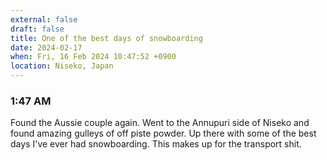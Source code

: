 ```yaml
---
external: false
draft: false
title: One of the best days of snowboarding
date: 2024-02-17
when: Fri, 16 Feb 2024 10:47:52 +0900
location: Niseko, Japan
---
```

### 1:47 AM
Found the Aussie couple again. Went to the Annupuri side of Niseko and found amazing gulleys of off piste powder. Up there with some of the best days I've ever had snowboarding. This makes up for the transport shit.